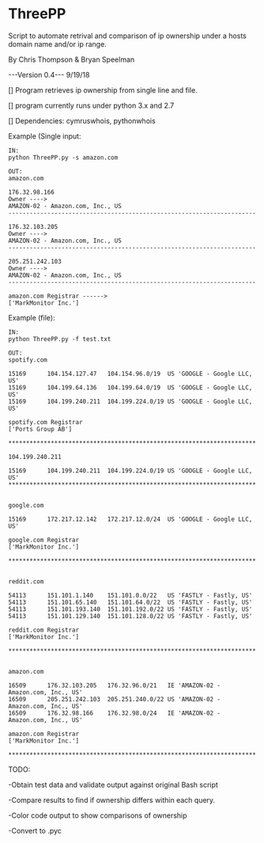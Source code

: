 # ThreePP
Script to automate retrival and comparison of ip ownership under a hosts 
domain name and/or ip range. 

By Chris Thompson & Bryan Speelman

---Version 0.4---  9/19/18

[] Program retrieves ip ownership from single line and file.

[] program currently runs under python 3.x and 2.7

[] Dependencies: cymruswhois, pythonwhois



Example (Single input:

    IN: 
    python ThreePP.py -s amazon.com

    OUT:
    amazon.com

    176.32.98.166
    Owner ---->
    AMAZON-02 - Amazon.com, Inc., US
    ----------------------------------------------------------------------

    176.32.103.205
    Owner ---->
    AMAZON-02 - Amazon.com, Inc., US
    ----------------------------------------------------------------------

    205.251.242.103
    Owner ---->
    AMAZON-02 - Amazon.com, Inc., US
    ----------------------------------------------------------------------

    amazon.com Registrar ------>
    ['MarkMonitor Inc.']

Example (file):
    
    IN:
    python ThreePP.py -f test.txt
    
    OUT:
    spotify.com

    15169      104.154.127.47   104.154.96.0/19  US 'GOOGLE - Google LLC, US'
    15169      104.199.64.136   104.199.64.0/19  US 'GOOGLE - Google LLC, US'
    15169      104.199.240.211  104.199.224.0/19 US 'GOOGLE - Google LLC, US'

    spotify.com Registrar
    ['Ports Group AB']

    **********************************************************************

    104.199.240.211

    15169      104.199.240.211  104.199.224.0/19 US 'GOOGLE - Google LLC, US'
    **********************************************************************


    google.com

    15169      172.217.12.142   172.217.12.0/24  US 'GOOGLE - Google LLC, US'

    google.com Registrar
    ['MarkMonitor Inc.']

    **********************************************************************


    reddit.com

    54113      151.101.1.140    151.101.0.0/22   US 'FASTLY - Fastly, US'
    54113      151.101.65.140   151.101.64.0/22  US 'FASTLY - Fastly, US'
    54113      151.101.193.140  151.101.192.0/22 US 'FASTLY - Fastly, US'
    54113      151.101.129.140  151.101.128.0/22 US 'FASTLY - Fastly, US'

    reddit.com Registrar
    ['MarkMonitor Inc.']

    **********************************************************************


    amazon.com

    16509      176.32.103.205   176.32.96.0/21   IE 'AMAZON-02 - Amazon.com, Inc., US'
    16509      205.251.242.103  205.251.240.0/22 US 'AMAZON-02 - Amazon.com, Inc., US'
    16509      176.32.98.166    176.32.98.0/24   IE 'AMAZON-02 - Amazon.com, Inc., US'

    amazon.com Registrar
    ['MarkMonitor Inc.']

    **********************************************************************
                
TODO:

-Obtain test data and validate output against original Bash script

-Compare results to find if ownership differs within each query.

-Color code output to show comparisons of ownership

-Convert to .pyc

